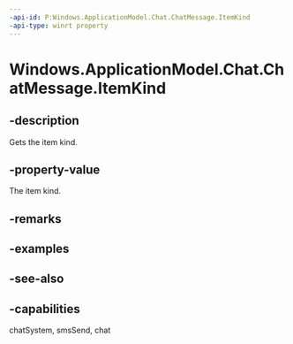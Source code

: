 ```yaml
---
-api-id: P:Windows.ApplicationModel.Chat.ChatMessage.ItemKind
-api-type: winrt property
---
```


<!-- Property syntax
public Windows.ApplicationModel.Chat.ChatItemKind ItemKind { get; }
-->

# Windows.ApplicationModel.Chat.ChatMessage.ItemKind

## -description
Gets the item kind.

## -property-value
The item kind.

## -remarks

## -examples

## -see-also

## -capabilities
chatSystem, smsSend, chat
